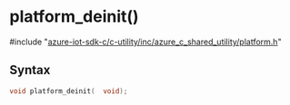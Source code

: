 # platform_deinit()

\#include "[azure-iot-sdk-c/c-utility/inc/azure_c_shared_utility/platform.h](../iot-c-ref-platform-h.md)"  

## Syntax

```C
void platform_deinit(  void);
```

